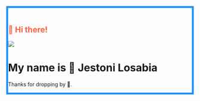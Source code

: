 <!DOCTYPE html>
<html lang="en">
<head>
    <meta charset="UTF-8">
    <meta name="viewport" content="width=device-width, initial-scale=1.0">
    <meta http-equiv="X-UA-Compatible" content="ie=edge">    
</head>
<body>
	<div style="border:5px solid DodgerBlue;"><br>
		<h2 style="color:Tomato;"> 👋 Hi there! </h2>
		<img src="https://c.tenor.com/neqnFd4CHWAAAAAM/up-wave.gif">
		<h1>My name is 👦 <b>Jestoni Losabia</b></h1>
		<p>Thanks for dropping by 🤝. <br>
		</p>
	</div>
</body>
</html>

